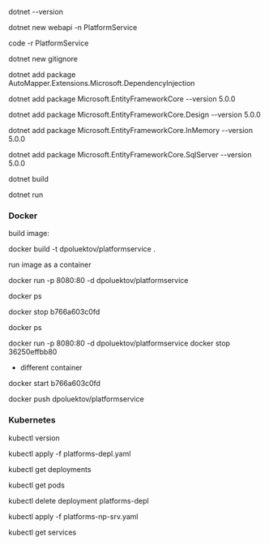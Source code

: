 dotnet --version

dotnet new webapi -n PlatformService

code -r PlatformService

dotnet new gitignore

dotnet add package AutoMapper.Extensions.Microsoft.DependencyInjection

dotnet add package Microsoft.EntityFrameworkCore --version 5.0.0

dotnet add package Microsoft.EntityFrameworkCore.Design --version 5.0.0

dotnet add package Microsoft.EntityFrameworkCore.InMemory --version 5.0.0

dotnet add package Microsoft.EntityFrameworkCore.SqlServer --version 5.0.0

dotnet build

dotnet run

### Docker

build image:

docker build -t dpoluektov/platformservice .

run image as a container

docker run -p 8080:80 -d dpoluektov/platformservice

docker ps

docker stop b766a603c0fd

docker ps

docker run -p 8080:80 -d dpoluektov/platformservice
docker stop 36250effbb80
 - different container 

docker start b766a603c0fd

docker push dpoluektov/platformservice

### Kubernetes

kubectl version

kubectl apply -f platforms-depl.yaml  

kubectl get deployments

kubectl get pods

kubectl delete deployment platforms-depl


kubectl apply -f platforms-np-srv.yaml

kubectl get services